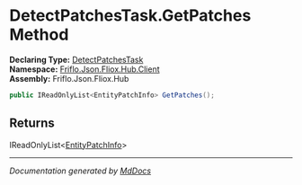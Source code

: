 ﻿<!--  
  <auto-generated>   
    The contents of this file were generated by a tool.  
    Changes to this file may be list if the file is regenerated  
  </auto-generated>   
-->

# DetectPatchesTask.GetPatches Method

**Declaring Type:** [DetectPatchesTask](../index.md)  
**Namespace:** [Friflo.Json.Fliox.Hub.Client](../../index.md)  
**Assembly:** Friflo.Json.Fliox.Hub

```csharp
public IReadOnlyList<EntityPatchInfo> GetPatches();
```

## Returns

IReadOnlyList\<[EntityPatchInfo](../../EntityPatchInfo/index.md)\>

___

*Documentation generated by [MdDocs](https://github.com/ap0llo/mddocs)*
